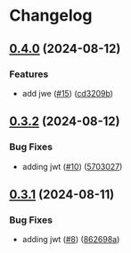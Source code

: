 # Changelog

## [0.4.0](https://github.com/bmwadforth-com/armor-go/compare/v0.3.2...v0.4.0) (2024-08-12)


### Features

* add jwe ([#15](https://github.com/bmwadforth-com/armor-go/issues/15)) ([cd3209b](https://github.com/bmwadforth-com/armor-go/commit/cd3209b085316827216feacbc87abc51915de3b7))

## [0.3.2](https://github.com/bmwadforth-com/armor-go/compare/v0.3.1...v0.3.2) (2024-08-12)


### Bug Fixes

* adding jwt ([#10](https://github.com/bmwadforth-com/armor-go/issues/10)) ([5703027](https://github.com/bmwadforth-com/armor-go/commit/57030272d0006ab30e1c4f9809af2b798cc3a9dc))

## [0.3.1](https://github.com/bmwadforth-com/armor-go/compare/v0.3.0...v0.3.1) (2024-08-11)


### Bug Fixes

* adding jwt ([#8](https://github.com/bmwadforth-com/armor-go/issues/8)) ([862698a](https://github.com/bmwadforth-com/armor-go/commit/862698a03d33bf7a20a56c0cd34aa478cf08247a))
